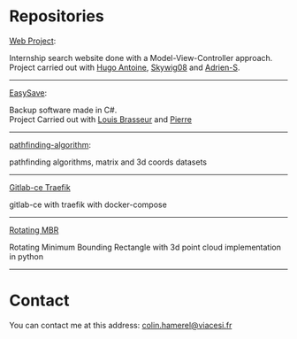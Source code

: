 
# Repositories

[Web Project](https://github.com/ColinHmrl/Projet-Web):  

Internship search website done with a Model-View-Controller approach. 
Project carried out with [Hugo Antoine](https://github.com/Hugo-Antoine), [Skywig08](https://github.com/Skywig08) and [Adrien-S](https://github.com/Adrien-S).

---

[EasySave](https://github.com/ColinHmrl/EasySave):  

Backup software made in C#.  
Project Carried out with [Louis Brasseur](https://github.com/louisbrasseur) and [Pierre](https://github.com/Pierree-A)


---

[pathfinding-algorithm](https://github.com/ColinHmrl/pathfinding-algorithm):  

pathfinding algorithms, matrix and 3d coords datasets


---

[Gitlab-ce Traefik](https://github.com/ColinHmrl/gitlab-traefik)

gitlab-ce with traefik with docker-compose 

---


[Rotating MBR](https://github.com/ColinHmrl/rotating_mbr)

Rotating Minimum Bounding Rectangle with 3d point cloud implementation in python




---
# Contact
You can contact me at this address: colin.hamerel@viacesi.fr


